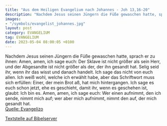 ```yaml
---
title: "Aus dem Heiligen Evangelium nach Johannes - Joh 13,16-20"
description: "Nachdem Jesus seinen Jüngern die Füße gewaschen hatte, sprach er zu ihnen: Amen, amen, ich sage euch: Der Sklave ist nicht größer als sein Herr, und der Abgesandte ist nicht größer als der, der ihn gesandt hat. Selig seid ihr, wenn ihr das wisst und danach handelt. Ich sage das n...."
images:
- "/symbols/evangelist_johannes.jpg"
layout: post
category: EVANGELIUM
tag: EVANGELIUM
date: 2023-05-04 08:00:05 +0100
---
```

Nachdem Jesus seinen Jüngern die Füße gewaschen hatte, sprach er zu ihnen: Amen, amen, ich sage euch: Der Sklave ist nicht größer als sein Herr, und der Abgesandte ist nicht größer als der, der ihn gesandt hat.
Selig seid ihr, wenn ihr das wisst und danach handelt.
Ich sage das nicht von euch allen.<!--more--> Ich weiß wohl, welche ich erwählt habe, aber das Schriftwort muss sich erfüllen: Einer, der mein Brot aß, hat mich hintergangen.
Ich sage es euch schon jetzt, ehe es geschieht, damit ihr, wenn es geschehen ist, glaubt: Ich bin es.
Amen, amen, ich sage euch: Wer einen aufnimmt, den ich sende, nimmt mich auf; wer aber mich aufnimmt, nimmt den auf, der mich gesandt hat.<br>
[Quelle: Evangelizo](https://evangeliumtagfuertag.org/DE/gospel)

[Textstelle auf Bibelserver](https://www.bibleserver.com/EU/Johannes13,16-20)
